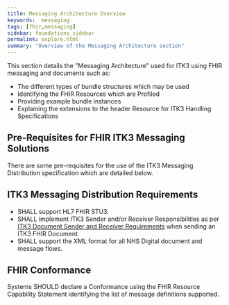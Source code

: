 ```yaml
---
title: Messaging Architecture Overview
keywords:  messaging
tags: [fhir,messaging]
sidebar: foundations_sidebar
permalink: explore.html
summary: "Overview of the Messaging Architecture section"
---
```




This section details the "Messaging Architecture" used for ITK3 using FHIR messaging and documents such as: 

- The different types of bundle structures which may be used
- Identifying the FHIR Resources which are Profiled
- Providing example bundle instances
- Explaining the extensions to the header Resource for ITK3 Handling Specifications

## Pre-Requisites for FHIR ITK3 Messaging Solutions ##

There are some pre-requisites for the use of the ITK3 Messaging Distribution specification which are detailed below.

## ITK3 Messaging Distribution Requirements ##

- SHALL support HL7 FHIR STU3.
- SHALL implement ITK3 Sender and/or Receiver Responsibilities as per [ITK3 Document Sender and Receiver Requirements](explore_s_and_r.html) when sending an ITK3 FHIR Document.
- SHALL support the XML format for all NHS Digital document and message flows.

## FHIR Conformance ##

Systems SHOULD declare a Conformance using the FHIR Resource Capability Statement identifying the list of message definitions supported.

